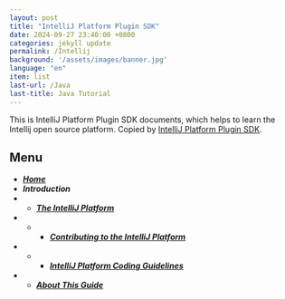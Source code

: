 ```yaml
---
layout: post
title: "IntelliJ Platform Plugin SDK"
date: 2024-09-27 23:40:00 +0800
categories: jekyll update
permalink: /Intellij
background: '/assets/images/banner.jpg'
language: "en"
item: list
last-url: /Java
last-title: Java Tutorial
---
```


This is IntelliJ Platform Plugin SDK documents, which helps to learn the Intellij open source platform.
Copied by [IntelliJ Platform Plugin SDK][jetbrains].

## Menu
- _**[Home][Home]**_
- _**Introduction**_
- - _**[The IntelliJ Platform][The IntelliJ Platform]**_
- - - _**[Contributing to the IntelliJ Platform][Contributing to the IntelliJ Platform]**_
- - - _**[IntelliJ Platform Coding Guidelines][IntelliJ Platform Coding Guidelines]**_
- - _**[About This Guide][About This Guide]**_
    

[jetbrains]: https://plugins.jetbrains.com/docs/intellij/welcome.html
[Home]: /Intellij/home
[The IntelliJ Platform]: /Intellij/The-IntelliJ-Platform
[Contributing to the IntelliJ Platform]: /Intellij/Contributing-to-the-IntelliJ-Platform
[IntelliJ Platform Coding Guidelines]: /Intellij/IntelliJ-Platform-Coding-Guidelines
[About This Guide]: /Intellij/About-This-Guide